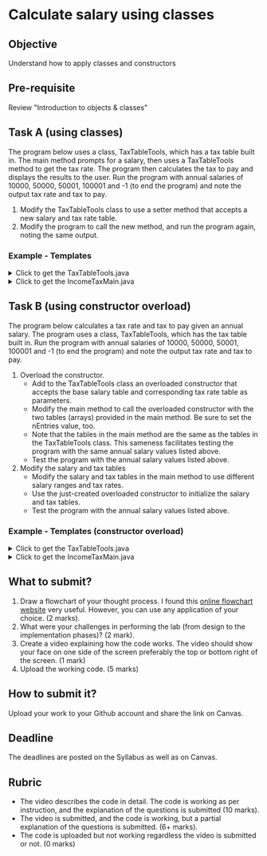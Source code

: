 # Calculate salary using classes

## Objective
Understand how to apply classes and constructors

## Pre-requisite
Review "Introduction to objects & classes"

## Task A (using classes)
The program below uses a class, TaxTableTools, which has a tax table built in. The main method prompts for a salary, then uses a TaxTableTools method to get the tax rate. The program then calculates the tax to pay and displays the results to the user. Run the program with annual salaries of 10000, 50000, 50001, 100001 and -1 (to end the program) and note the output tax rate and tax to pay.

1. Modify the TaxTableTools class to use a setter method that accepts a new salary and tax rate table.   
2. Modify the program to call the new method, and run the program again, noting the same output.   

### Example - Templates
<details> <summary> Click to get the TaxTableTools.java </summary>
<p>

``` java
public class TaxTableTools {

   /** This class searches the 'search' table with a search argument and
       returns the corresponding value in the 'value' table. Variable
       'nEntries' has the number of entries in each table.
   */
   private int [] search =   {   0,  20000, 50000, 100000, Integer.MAX_VALUE };
   private double [] value = { 0.0,   0.10,  0.20,   0.30,              0.40 };
   private int nEntries;

   // *********************************************************************** 

   // Default constructor 
   public TaxTableTools () {
      nEntries  = search.length;  // Set the length of the search table
   } 
   
   // *********************************************************************** 

   // FIXME: Write a void setter method that sets new values for the private
   //        search and value tables. Name the method: setTables
   //        The method receives as parameters tables from which to load the 
   //        search and value tables.
   
   // *********************************************************************** 

   // Method to get a value from one table based on a range in the other table

   public double getValue(int searchArgument) {
      double result;
      boolean keepLooking;
      int i;

      result = 0.0;
      keepLooking = true;
      i = 0;

      while ((i < nEntries) && keepLooking) {
         if (searchArgument <= search[i]) {
            result = value[i];
            keepLooking = false;
         }
         else {
            ++i;
         }
      } 

      return result;
   } 
} 
```

</p>
</details>

<details> <summary> Click to get the IncomeTaxMain.java </summary>
<p>

``` java
import java.util.Scanner;

public class IncomeTaxMain {    

   // Method to prompt for and input an integer
   public static int getInteger(Scanner input, String prompt) {
      int inputValue;
      
      System.out.println(prompt + ": ");
      inputValue = input.nextInt();
      
      return inputValue;
   } // 

   // *********************************************************************** 

   public static void main(String [] args) { 
      final String PROMPT_SALARY = "\nEnter annual salary (-1 to exit)";
      Scanner scnr = new Scanner(System.in);
      int annualSalary;
      double taxRate;
      int taxToPay;
      int i;

      int []    salary   = {   0,  20000, 50000, 100000, Integer.MAX_VALUE };
      double [] taxTable = { 0.0,   0.10,  0.20,   0.30,              0.40 };

      // Access the related class
      TaxTableTools table = new TaxTableTools();

      // FIXME: Call a setter method in the TaxTableClass that supplies new 
      //        tables for the class to work with. The method should be called
      //        with: table.setTables(salary, taxTable);

      // Get the first annual salary to process
      annualSalary = getInteger(scnr, PROMPT_SALARY);

      while (annualSalary >= 0) {
         taxRate = table.getValue(annualSalary);
         taxToPay= (int)(annualSalary * taxRate);     // Truncate tax to an integer amount
         System.out.println("Annual Salary: " + annualSalary + 
                            "\tTax rate: " + taxRate +
                            "\tTax to pay: " + taxToPay);

         // Get the next annual salary
         annualSalary = getInteger(scnr, PROMPT_SALARY);
      } 
   } 
} 
```
</p>
</details>

## Task B (using constructor overload)
The program below calculates a tax rate and tax to pay given an annual salary. The program uses a class, TaxTableTools, which has the tax table built in. Run the program with annual salaries of 10000, 50000, 50001, 100001 and -1 (to end the program) and note the output tax rate and tax to pay.

1. Overload the constructor.   
   - Add to the TaxTableTools class an overloaded constructor that accepts the base salary table and corresponding tax rate table as parameters.   
   - Modify the main method to call the overloaded constructor with the two tables (arrays) provided in the main method. Be sure to set the nEntries value, too.  
   - Note that the tables in the main method are the same as the tables in the TaxTableTools class. This sameness facilitates testing the program with the same annual salary values listed above.  
   - Test the program with the annual salary values listed above.
2. Modify the salary and tax tables
   - Modify the salary and tax tables in the main method to use different salary ranges and tax rates.
   - Use the just-created overloaded constructor to initialize the salary and tax tables.
   - Test the program with the annual salary values listed above.

### Example - Templates (constructor overload)
<details> <summary> Click to get the TaxTableTools.java </summary>
<p>

``` java
import java.util.Scanner;

public class TaxTableTools {

   /** This class searches the 'search' table with a search argument and
       returns the corresponding value in the 'value' table. Variable
       'nEntries' has the number of entries in each table.
   */
   private int [] search =   {   0, 20000, 50000, 100000,  Integer.MAX_VALUE };
   private double [] value = { 0.0,  0.10,  0.20,   0.30,               0.40 };
   private int nEntries;

   // *********************************************************************** 

   // Default constructor 
   
   public TaxTableTools () {
      nEntries  = search.length;  // Set the length of the search table
   } 
   
   // *********************************************************************** 

   // Overloaded constructor

   // FIXME: Add an overloaded constructor to load the search and value tables.
   // FIXME: Be sure to set the nEntries value, too.

   // *********************************************************************** 

   // Method to prompt for and input an integer
   
   public int getInteger(Scanner input, String prompt) {
      int inputValue = 0;
      
      System.out.println(prompt + ": ");
      inputValue = input.nextInt();
      
      return inputValue;
   } 

   // *********************************************************************** 

   // Method to get a value from one table based on a range in the other table

   public double getValue(int searchArgument) {
      double result;
      boolean keepLooking;
      int i;

      result = 0.0;
      keepLooking = true;
      i = 0;

      while ((i < nEntries) && keepLooking) {
         if (searchArgument <= search[i]) {
            result = value[i];
            keepLooking = false;
         }
         else {
            ++i;
         }
      } 

      return result;
   } 
} 
```
</p>
</details>

<details> <summary> Click to get the IncomeTaxMain.java </summary>
<p>

``` java
import java.util.Scanner;

public class IncomeTaxMain {    
   public static void main(String [] args) { 
      final String PROMPT_SALARY = "\nEnter annual salary (-1 to exit)";
      Scanner scnr = new Scanner(System.in);
      int annualSalary;
      double taxRate;
      int taxToPay;
      int i;

      // Tables to use in the exercise are the same as in the TaxTableTools class
      // int [] salaryRange = {   0,  20000, 50000, 100000,  Integer.MAX_VALUE };
      // double [] taxRates = { 0.0,   0.10,  0.20,   0.30,               0.40 };

      // 2(a) Modify the salary and tax tables in the main method to use 
      // different salary ranges and tax rates.
      int []    salaryRange  = {   0,  30000,  60000,  Integer.MAX_VALUE };
      double [] taxRates     = { 0.0,  0.25,   0.35,               0.45 };

      // Access the related class
      // TaxTableTools table = new TaxTableTools();

      // 2(b)Use the just-created overloaded constructor to initialize 
      // the salary and tax tables.
      TaxTableTools table = new TaxTableTools(salaryRange, taxRates);

      // Get the first annual salary to process
      annualSalary = table.getInteger(scnr, PROMPT_SALARY);

      while (annualSalary >= 0) {
         taxRate = table.getValue(annualSalary);
         taxToPay= (int)(annualSalary * taxRate);     // Truncate tax to an integer amount
         System.out.println("Annual Salary: " + annualSalary + 
                            "\tTax rate: " + taxRate +
                            "\tTax to pay: " + taxToPay);

         // Get the next annual salary
         annualSalary = table.getInteger(scnr, PROMPT_SALARY);
      } 
   } 
} 
```
</p>
</details>

## What to submit?
1. Draw a flowchart of your thought process. I found this [online flowchart website](http://www.draw.io) very useful. However, you can use any application of your choice. (2 marks).   
2. What were your challenges in performing the lab (from design to the implementation phases)? (2 mark).  
3. Create a video explaining how the code works. The video should show your face on one side of the screen preferably the top or bottom right of the screen. (1 mark)
4. Upload the working code. (5 marks)

## How to submit it?
Upload your work to your Github account and share the link on Canvas.

## Deadline
The deadlines are posted on the Syllabus as well as on Canvas.

## Rubric
- The video describes the code in detail. The code is working as per instruction, and the explanation of the questions is submitted (10 marks).  
- The video is submitted, and the code is working, but a partial explanation of the questions is submitted. (6+ marks).  
- The code is uploaded but not working regardless the video is submitted or not. (0 marks)


